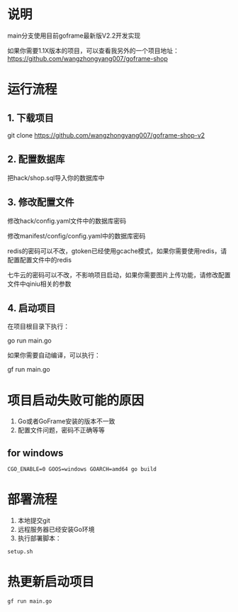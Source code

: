 # 说明

main分支使用目前goframe最新版V2.2开发实现

如果你需要1.1X版本的项目，可以查看我另外的一个项目地址：
https://github.com/wangzhongyang007/goframe-shop

# 运行流程

## 1. 下载项目

git clone https://github.com/wangzhongyang007/goframe-shop-v2

## 2. 配置数据库

把hack/shop.sql导入你的数据库中

## 3. 修改配置文件

修改hack/config.yaml文件中的数据库密码

修改manifest/config/config.yaml中的数据库密码

redis的密码可以不改，gtoken已经使用gcache模式，如果你需要使用redis，请配置配置文件中的redis

七牛云的密码可以不改，不影响项目启动，如果你需要图片上传功能，请修改配置文件中qiniu相关的参数

## 4. 启动项目

在项目根目录下执行：

go run main.go

如果你需要自动编译，可以执行：

gf run main.go

# 项目启动失败可能的原因

1. Go或者GoFrame安装的版本不一致
2. 配置文件问题，密码不正确等等


## for windows

```
CGO_ENABLE=0 GOOS=windows GOARCH=amd64 go build
```

# 部署流程

1. 本地提交git
2. 远程服务器已经安装Go环境
3. 执行部署脚本：

```
setup.sh
```

# 热更新启动项目

```
gf run main.go
```